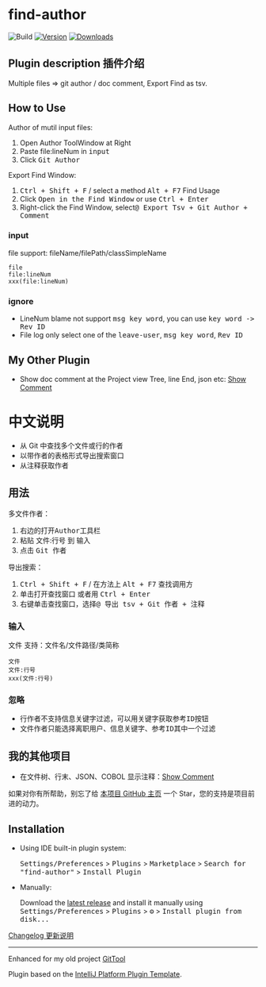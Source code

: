 # find-author

![Build](https://github.com/LinWanCen/find-author/workflows/Build/badge.svg)
[![Version](https://img.shields.io/jetbrains/plugin/v/20557-find-author.svg)](https://plugins.jetbrains.com/plugin/20557-find-author)
[![Downloads](https://img.shields.io/jetbrains/plugin/d/20557-find-author.svg)](https://plugins.jetbrains.com/plugin/20557-find-author)

## Plugin description 插件介绍

<!-- Plugin description -->
Multiple files => git author / doc comment, Export Find as tsv.

## How to Use

Author of mutil input files:
1. Open Author ToolWindow at Right
2. Paste file:lineNum in <kbd>input</kbd>
3. Click <kbd>Git Author</kbd>

Export Find Window:
1. <kbd>Ctrl + Shift + F</kbd> / select a method <kbd>Alt + F7</kbd> Find Usage
2. Click <kbd>Open in the Find Window</kbd> or use <kbd>Ctrl + Enter</kbd>
3. Right-click the Find Window, select<kbd>@ Export Tsv + Git Author + Comment</kbd>

### input
file support: fileName/filePath/classSimpleName
```
file
file:lineNum
xxx(file:lineNum)
```
### ignore
- LineNum blame not support <kbd>msg key word</kbd>, you can use <kbd>key word -> Rev ID</kbd>
- File log only select one of the <kbd>leave-user</kbd>, <kbd>msg key word</kbd>, <kbd>Rev ID</kbd>

## My Other Plugin
- Show doc comment at the Project view Tree, line End, json etc: [Show Comment]

# 中文说明

- 从 Git 中查找多个文件或行的作者
- 以带作者的表格形式导出搜索窗口
- 从注释获取作者

## 用法

多文件作者：
1. 右边的打开<kbd>Author</kbd>工具栏
2. 粘贴 文件:行号 到 <kbd>输入</kbd>
3. 点击 <kbd>Git 作者</kbd>

导出搜索：
1. <kbd>Ctrl + Shift + F</kbd> / 在方法上 <kbd>Alt + F7</kbd> 查找调用方
2. 单击<kbd>打开查找窗口</kbd> 或者用 <kbd>Ctrl + Enter</kbd>
3. 右键单击查找窗口，选择<kbd>@ 导出 tsv + Git 作者 + 注释</kbd>

### 输入
文件 支持：文件名/文件路径/类简称
```
文件
文件:行号
xxx(文件:行号)
```

### 忽略
- 行作者不支持<kbd>信息关键字</kbd>过滤，可以用<kbd>关键字获取参考ID</kbd>按钮
- 文件作者只能选择<kbd>离职用户</kbd>、<kbd>信息关键字</kbd>、<kbd>参考ID</kbd>其中一个过滤

## 我的其他项目
- 在文件树、行末、JSON、COBOL 显示注释：[Show Comment]

如果对你有所帮助，别忘了给 [本项目 GitHub 主页][Find Author] 一个 Star，您的支持是项目前进的动力。

[Show Comment]: https://plugins.jetbrains.com/plugin/18553-show-comment
[Find Author]: https://github.com/LinWanCen/find-author
<!-- Plugin description end -->

## Installation

- Using IDE built-in plugin system:
  
  <kbd>Settings/Preferences</kbd> > <kbd>Plugins</kbd> > <kbd>Marketplace</kbd> > <kbd>Search for "find-author"</kbd> >
  <kbd>Install Plugin</kbd>
  
- Manually:

  Download the [latest release](https://github.com/LinWanCen/find-author/releases/latest) and install it manually using
  <kbd>Settings/Preferences</kbd> > <kbd>Plugins</kbd> > <kbd>⚙️</kbd> > <kbd>Install plugin from disk...</kbd>

[Changelog 更新说明](CHANGELOG.md)

---
Enhanced for my old project [GitTool][GitTool]

Plugin based on the [IntelliJ Platform Plugin Template][template].

[GitTool]: https://github.com/LinWanCen/GitTool
[template]: https://github.com/JetBrains/intellij-platform-plugin-template

